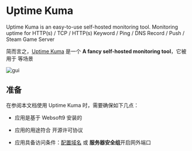 # Uptime Kuma

Uptime Kuma is an easy-to-use self-hosted monitoring tool. Monitoring uptime for HTTP(s) / TCP / HTTP(s) Keyword / Ping / DNS Record / Push / Steam Game Server

简而言之，[Uptime Kuma](https://github.com/louislam/uptime-kuma) 是一个 **A fancy self-hosted monitoring tool**，它被用于  等场景


![gui](https://libs.websoft9.com/Websoft9/DocsPicture/zh/uptimekuma/uptimekuma-gui-websoft9.jpg)


## 准备

在参阅本文档使用 Uptime Kuma 时，需要确保如下几点：

- 应用是基于 Websoft9 安装的

- 应用的用途符合 [](https://some_license_url) 开源许可协议

- 应用具备访问条件：[配置域名](./guide/appsetdomain) 或 **服务器安全组**开启网外端口
